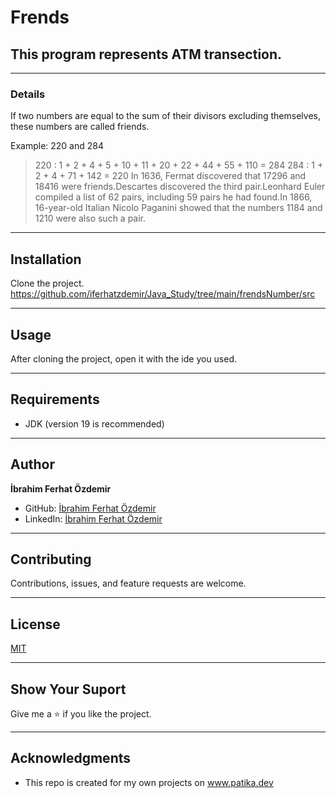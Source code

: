 # Frends
## This program represents ATM transection.
--- 

### Details
If two numbers are equal to the sum of their divisors excluding themselves, these numbers are called friends.

Example: 220 and 284

>220 : 1 + 2 + 4 + 5 + 10 + 11 + 20 + 22 + 44 + 55 + 110 = 284 284 : 1 + 2 + 4 + 71 + 142 = 220 In 1636, Fermat discovered that 17296 and 18416 were friends.Descartes discovered the third pair.Leonhard Euler compiled a list of 62 pairs, including 59 pairs he had found.In 1866, 16-year-old Italian Nicolo Paganini showed that the numbers 1184 and 1210 were also such a pair.
---




## Installation
Clone the project.
https://github.com/iferhatzdemir/Java_Study/tree/main/frendsNumber/src

---

## Usage
After cloning the project, open it with the ide you used.

---

## Requirements
* JDK (version 19 is recommended)

---

## Author
**İbrahim Ferhat Özdemir**

* GitHub: [İbrahim Ferhat Özdemir](https://github.com/iferhatzdemir)
* LinkedIn: [İbrahim Ferhat Özdemir](https://www.linkedin.com/in/ibrahim-ferhat-%C3%B6zdemir-4304b4139/
  )
---

## Contributing
Contributions, issues, and feature requests are welcome.

---

## License

[MIT](https://choosealicense.com/licenses/mit/)

---

## Show Your Suport
Give me a &#11088; if you like the project.

---

## Acknowledgments
* This repo is created for my own projects on www.patika.dev